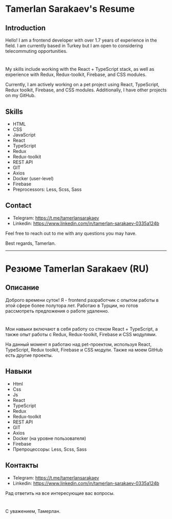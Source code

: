 # Tamerlan Sarakaev's Resume

## Introduction
Hello! 
I am a frontend developer with over 1.7 years of experience in the field. 
I am currently based in Turkey but I am open to considering telecommuting opportunities.
#

My skills include working with the React + TypeScript stack, as well as experience with Redux, Redux-toolkit, Firebase, and CSS modules.

Currently, I am actively working on a pet project using React, TypeScript, Redux toolkit, Firebase, and CSS modules. Additionally, I have other projects on my GitHub.

## Skills
- HTML
- CSS
- JavaScript
- React
- TypeScript
- Redux
- Redux-toolkit
- REST API
- GIT
- Axios
- Docker (user-level)
- Firebase
- Preprocessors: Less, Scss, Sass

## Contact
- Telegram: https://t.me/tamerlansarakaev
- Linkedin: https://www.linkedin.com/in/tamerlan-sarakaev-0335a124b

Feel free to reach out to me with any questions you may have.

Best regards,
Tamerlan.
_______________________

# Резюме Tamerlan Sarakaev (RU)

## Описание
Доброго времени суток! 
Я - frontend разработчик с опытом работы в этой сфере более полутора лет. 
Работаю в Турции, но готов рассмотреть предложения о работе удаленно. 

#
Мои навыки включают в себя работу со стеком React + TypeScript, а также опыт работы с Redux, Redux-toolkit, Firebase и CSS модулями. 

На данный момент я работаю над pet-проектом, используя React, TypeScript, Redux toolkit, Firebase и CSS модули. Также на моем GitHub есть другие проекты.

## Навыки
- Html
- Css
- Js
- React
- TypeScript
- Redux
- Redux-toolkit
- REST API
- GIT
- Axios
- Docker (на уровне пользователя)
- Firebase
- Препроцессоры: Less, Scss, Sass

## Контакты
- Telegram: https://t.me/tamerlansarakaev
- Linkedin: https://www.linkedin.com/in/tamerlan-sarakaev-0335a124b

Рад ответить на все интересующие вас вопросы.
#
С уважением, Тамерлан.
